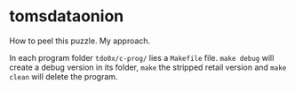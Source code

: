 # tomsdataonion
How to peel this puzzle. My approach.

In each program folder `tdo0x/c-prog/` lies a `Makefile` file.
`make debug` will create a debug version in its folder, `make` the stripped retail version and `make clean` will delete the program.

